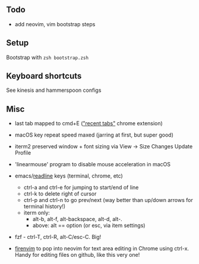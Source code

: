 ## Todo
- add neovim, vim bootstrap steps 

## Setup
Bootstrap with `zsh bootstrap.zsh`

## Keyboard shortcuts
See kinesis and hammerspoon configs


## Misc
- last tab mapped to cmd+E (["recent tabs"](https://chrome.google.com/webstore/detail/recent-tabs/ocllfmhjhfmogablefmibmjcodggknml?hl=en) chrome extension)

- macOS key repeat speed maxed (jarring at first, but super good)

- iterm2 preserved window + font sizing via View -> Size Changes Update Profile 

- 'linearmouse' program to disable mouse acceleration in macOS

-  emacs/[readline](https://tiswww.case.edu/php/chet/readline/readline.html) keys (terminal, chrome, etc)
    - ctrl-a and ctrl-e for jumping to start/end of line
    - ctrl-k to delete right of cursor
    - ctrl-p and ctrl-n to go prev/next (way better than up/down arrows for terminal history!)
    - iterm only:
        - alt-b, alt-f, alt-backspace, alt-d, alt-.
        - above: alt == option (or esc, via item settings)  
   
- fzf - ctrl-T, ctrl-R, alt-C/esc-C. Big!  

- [firenvim](https://github.com/glacambre/firenvim) to pop into neovim for text area editing in Chrome using ctrl-x. Handy for editing files on github, like this very one!
